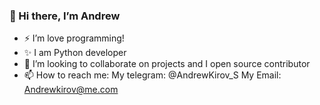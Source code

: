 ###  👋 Hi there, I’m Andrew
 
- ⚡ I’m love programming! 
- ✨ I am Python developer 
- 👯 I’m looking to collaborate on projects and I open source contributor
- 📫 How to reach me: 
      My telegram: @AndrewKirov_S
      My Email: Andrewkirov@me.com

<!--
**FluckyGo/FluckyGO** is a ✨ _special_ ✨ repository because its `README.md` (this file) appears on your GitHub profile.

Here are some ideas to get you started:

- 🔭 I’m currently working on ...
- 🌱 I’m currently learning ...
- 👯 I’m looking to collaborate on ...
- 🤔 I’m looking for help with ...
- 💬 Ask me about ...
- 📫 How to reach me: ...
- 😄 Pronouns: ...
- ⚡ Fun fact: ...
-->

